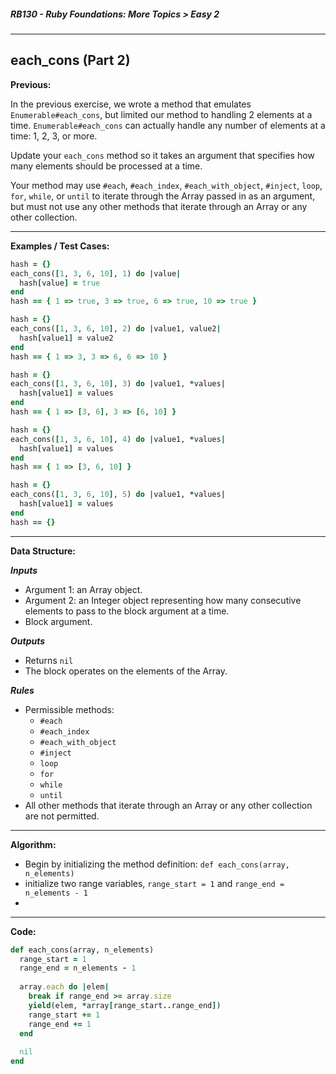 ##### RB130 - Ruby Foundations: More Topics > Easy 2

---

## each_cons (Part 2)

**Previous:**  

In the previous exercise, we wrote a method that emulates `Enumerable#each_cons`, but limited our method to handling 2 elements at a time. `Enumerable#each_cons` can actually handle any number of elements at a time: 1, 2, 3, or more.  

Update your `each_cons` method so it takes an argument that specifies how many elements should be processed at a time.  

Your method may use `#each`, `#each_index`, `#each_with_object`, `#inject`, `loop`, `for`, `while`, or `until` to iterate through the Array passed in as an argument, but must not use any other methods that iterate through an Array or any other collection.  

---

**Examples / Test Cases:**  

```ruby
hash = {}
each_cons([1, 3, 6, 10], 1) do |value|
  hash[value] = true
end
hash == { 1 => true, 3 => true, 6 => true, 10 => true }

hash = {}
each_cons([1, 3, 6, 10], 2) do |value1, value2|
  hash[value1] = value2
end
hash == { 1 => 3, 3 => 6, 6 => 10 }

hash = {}
each_cons([1, 3, 6, 10], 3) do |value1, *values|
  hash[value1] = values
end
hash == { 1 => [3, 6], 3 => [6, 10] }

hash = {}
each_cons([1, 3, 6, 10], 4) do |value1, *values|
  hash[value1] = values
end
hash == { 1 => [3, 6, 10] }

hash = {}
each_cons([1, 3, 6, 10], 5) do |value1, *values|
  hash[value1] = values
end
hash == {}
```

---

**Data Structure:**  

**_Inputs_**

* Argument 1: an Array object.
* Argument 2: an Integer object representing how many consecutive elements to pass to the block argument at a time.
* Block argument.

**_Outputs_**

* Returns `nil`
* The block operates on the elements of the Array.

**_Rules_**

* Permissible methods:
  * `#each`
  * `#each_index`
  * `#each_with_object`
  * `#inject`
  * `loop`
  * `for`
  * `while`
  * `until`
* All other methods that iterate through an Array or any other collection are not permitted.

---

**Algorithm:**  

* Begin by initializing the method definition: `def each_cons(array, n_elements)`
* initialize two range variables, `range_start = 1` and `range_end = n_elements - 1`
* 



---

**Code:**

```ruby
def each_cons(array, n_elements)
  range_start = 1
  range_end = n_elements - 1
  
  array.each do |elem|
    break if range_end >= array.size
    yield(elem, *array[range_start..range_end])
    range_start += 1
    range_end += 1
  end
  
  nil
end
```



